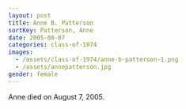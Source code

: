 ```yaml
---
layout: post
title: Anne B. Patterson
sortKey: Patterson, Anne
date: 2005-08-07
categories: class-of-1974
images:
  - /assets/class-of-1974/anne-b-patterson-1.png
  - /assets/annepatterson.jpg
gender: female
---
```

Anne died on August 7, 2005.

